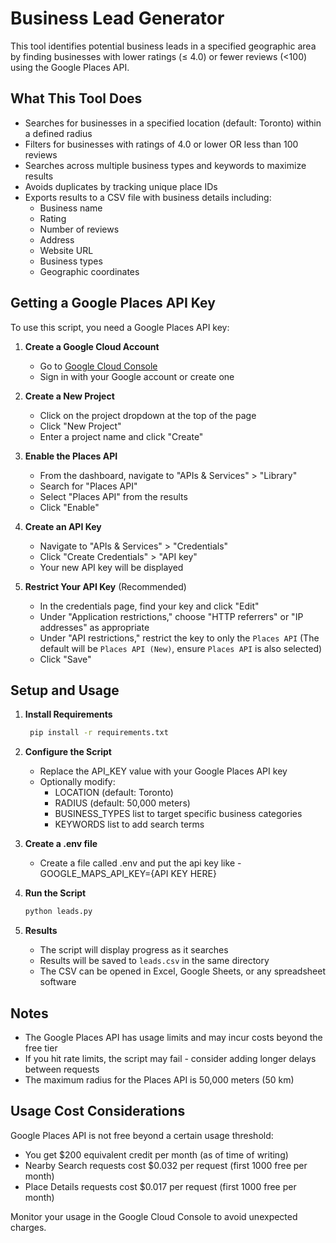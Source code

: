# Business Lead Generator

This tool identifies potential business leads in a specified geographic area by finding businesses with lower ratings (≤ 4.0) or fewer reviews (<100) using the Google Places API.

## What This Tool Does

- Searches for businesses in a specified location (default: Toronto) within a defined radius
- Filters for businesses with ratings of 4.0 or lower OR less than 100 reviews
- Searches across multiple business types and keywords to maximize results
- Avoids duplicates by tracking unique place IDs
- Exports results to a CSV file with business details including:
  - Business name
  - Rating
  - Number of reviews
  - Address
  - Website URL
  - Business types
  - Geographic coordinates

## Getting a Google Places API Key

To use this script, you need a Google Places API key:

1. **Create a Google Cloud Account**
   - Go to [Google Cloud Console](https://console.cloud.google.com/)
   - Sign in with your Google account or create one

2. **Create a New Project**
   - Click on the project dropdown at the top of the page
   - Click "New Project"
   - Enter a project name and click "Create"

3. **Enable the Places API**
   - From the dashboard, navigate to "APIs & Services" > "Library"
   - Search for "Places API"
   - Select "Places API" from the results
   - Click "Enable"

4. **Create an API Key**
   - Navigate to "APIs & Services" > "Credentials"
   - Click "Create Credentials" > "API key"
   - Your new API key will be displayed

5. **Restrict Your API Key** (Recommended)
   - In the credentials page, find your key and click "Edit"
   - Under "Application restrictions," choose "HTTP referrers" or "IP addresses" as appropriate
   - Under "API restrictions," restrict the key to only the `Places API` (The default will be `Places API (New)`, ensure `Places API` is also selected)
   - Click "Save"

## Setup and Usage

1. **Install Requirements**
   ```bash
    pip install -r requirements.txt
   ```

2. **Configure the Script**
   - Replace the API_KEY value with your Google Places API key
   - Optionally modify:
     - LOCATION (default: Toronto)
     - RADIUS (default: 50,000 meters)
     - BUSINESS_TYPES list to target specific business categories
     - KEYWORDS list to add search terms

3. **Create a .env file**
   - Create a file called .env and put the api key like - 
   GOOGLE_MAPS_API_KEY={API KEY HERE}

4. **Run the Script**
   ```bash
   python leads.py
   ```

5. **Results**
   - The script will display progress as it searches
   - Results will be saved to `leads.csv` in the same directory
   - The CSV can be opened in Excel, Google Sheets, or any spreadsheet software

## Notes

- The Google Places API has usage limits and may incur costs beyond the free tier
- If you hit rate limits, the script may fail - consider adding longer delays between requests
- The maximum radius for the Places API is 50,000 meters (50 km)

## Usage Cost Considerations

Google Places API is not free beyond a certain usage threshold:
- You get $200 equivalent credit per month (as of time of writing)
- Nearby Search requests cost $0.032 per request (first 1000 free per month)
- Place Details requests cost $0.017 per request (first 1000 free per month)

Monitor your usage in the Google Cloud Console to avoid unexpected charges.

